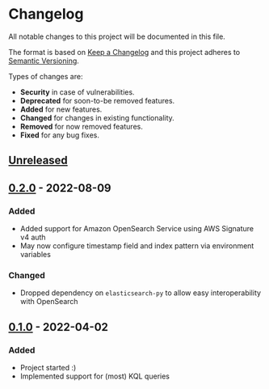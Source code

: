 # Changelog
All notable changes to this project will be documented in this file.

The format is based on [Keep a Changelog] and this project adheres to
[Semantic Versioning].

Types of changes are:
* **Security** in case of vulnerabilities.
* **Deprecated** for soon-to-be removed features.
* **Added** for new features.
* **Changed** for changes in existing functionality.
* **Removed** for now removed features.
* **Fixed** for any bug fixes.

## [Unreleased]


## [0.2.0] - 2022-08-09
### Added
* Added support for Amazon OpenSearch Service using AWS Signature v4 auth
* May now configure timestamp field and index pattern via environment variables

### Changed
* Dropped dependency on `elasticsearch-py` to allow easy interoperability with OpenSearch

## [0.1.0] - 2022-04-02
### Added
* Project started :)
* Implemented support for (most) KQL queries

[Unreleased]: https://github.com/jacksmith15/elastic-log-cli/compare/0.2.0..HEAD
[0.2.0]: https://github.com/jacksmith15/elastic-log-cli/compare/0.1.0..0.2.0
[0.1.0]: https://github.com/jacksmith15/elastic-log-cli/compare/initial..0.1.0

[Keep a Changelog]: http://keepachangelog.com/en/1.0.0/
[Semantic Versioning]: http://semver.org/spec/v2.0.0.html

[_release_link_format]: https://github.com/jacksmith15/elastic-log-cli/compare/{previous_tag}..{tag}
[_breaking_change_token]: BREAKING
